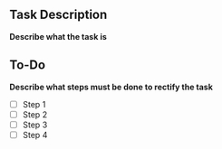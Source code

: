 ## Task Description

**Describe what the task is**

## To-Do

**Describe what steps must be done to rectify the task**

- [ ] Step 1
- [ ] Step 2
- [ ] Step 3
- [ ] Step 4
